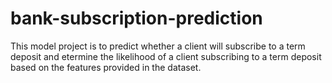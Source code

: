 # bank-subscription-prediction
This model project is to predict whether a client will subscribe to a term deposit and etermine the likelihood of a client subscribing to a term deposit based on the features provided in the dataset.
